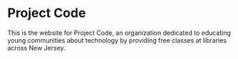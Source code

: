 # Project Code

This is the website for Project Code, an organization dedicated to educating young communities about technology by providing free classes at libraries across New Jersey.
